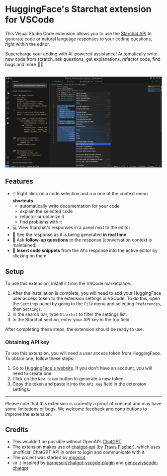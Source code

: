 # HuggingFace's Starchat extension for VSCode

This Visual Studio Code extension allows you to use the [Starchat API](https://api-inference.huggingface.co/models/HuggingFaceH4/starchat-beta) to generate code or natural language responses to your coding questions, right within the editor.

Supercharge your coding with AI-powered assistance! Automatically write new code from scratch, ask questions, get explanations, refactor code, find bugs and more 🚀✨

<br>



<img src="examples/main.png" alt="Refactoring selected code using Starchat"/>

## Features
- 🖱️ Right click on a code selection and run one of the context menu **shortcuts**
	- automatically write documentation for your code
	- explain the selected code
	- refactor or optimize it
	- find problems with it
- 💻 View Starchat's responses in a panel next to the editor
- 🚀 See the response as it is being generated **in real time**
- 💬 Ask **follow-up questions** to the response (conversation context is maintained)
- 📝 **Insert code snippets** from the AI's response into the active editor by clicking on them



## Setup

To use this extension, install it from the VSCode marketplace.

1. After the installation is complete, you will need to add your HuggingFace user access token to the extension settings in VSCode. To do this, open the `Settings` panel by going to the `File` menu and selecting `Preferences`, then `Settings`.
2. In the search bar, type `Starchat` to filter the settings list.
3. In the Starchat section, enter your API key in the top field

After completing these steps, the extension should be ready to use.



### Obtaining API key

To use this extension, you will need a user access token from HuggingFace. To obtain one, follow these steps:

1. Go to [HuggingFace's website](https://huggingface.co/settings/tokens). If you don't have an account, you will need to create one.
2. Click on the `New token` button to generate a new token.
3. Copy the token and paste it into the `API Key` field in the extension settings.

---

Please note that this extension is currently a proof of concept and may have some limitations or bugs. We welcome feedback and contributions to improve the extension.


## Credits

- This wouldn't be possible without OpenAI's [ChatGPT](https://chat.openai.com/chat)
- The extension makes use of [chatgpt-api](https://github.com/transitive-bullshit/chatgpt-api) (by [Travis Fischer](https://github.com/transitive-bullshit)), which uses unofficial ChatGPT API in order to login and communicate with it.
- The project was started by [mpociot](https://github.com/mpociot/)
- `v0.3` inspired by [barnesoir/chatgpt-vscode-plugin](https://github.com/barnesoir/chatgpt-vscode-plugin) and [gencay/vscode-chatgpt](https://github.com/gencay/vscode-chatgpt)